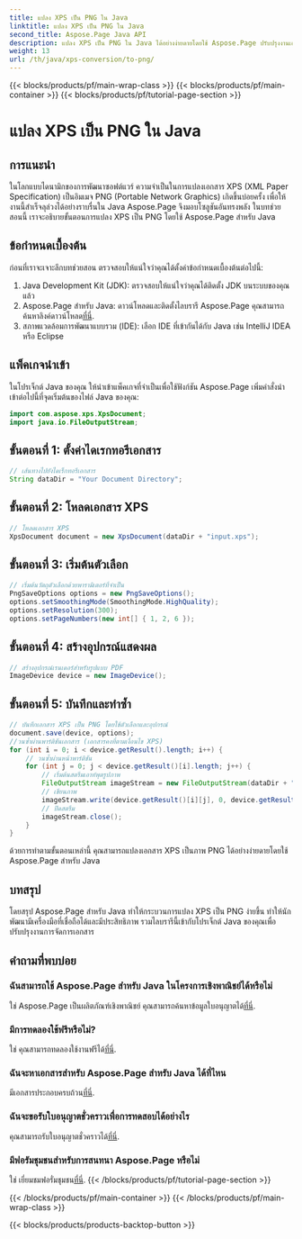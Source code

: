 ```yaml
---
title: แปลง XPS เป็น PNG ใน Java
linktitle: แปลง XPS เป็น PNG ใน Java
second_title: Aspose.Page Java API
description: แปลง XPS เป็น PNG ใน Java ได้อย่างง่ายดายโดยใช้ Aspose.Page ปรับปรุงงานเอกสารด้วยโซลูชันที่เชื่อถือได้และเป็นมิตรต่อนักพัฒนา
weight: 13
url: /th/java/xps-conversion/to-png/
---
```


{{< blocks/products/pf/main-wrap-class >}}
{{< blocks/products/pf/main-container >}}
{{< blocks/products/pf/tutorial-page-section >}}

# แปลง XPS เป็น PNG ใน Java

## การแนะนำ
ในโลกแบบไดนามิกของการพัฒนาซอฟต์แวร์ ความจำเป็นในการแปลงเอกสาร XPS (XML Paper Specification) เป็นอิมเมจ PNG (Portable Network Graphics) เกิดขึ้นบ่อยครั้ง เพื่อให้งานนี้สำเร็จลุล่วงได้อย่างราบรื่นใน Java Aspose.Page จึงมอบโซลูชันอันทรงพลัง ในบทช่วยสอนนี้ เราจะอธิบายขั้นตอนการแปลง XPS เป็น PNG โดยใช้ Aspose.Page สำหรับ Java
## ข้อกำหนดเบื้องต้น
ก่อนที่เราจะเจาะลึกบทช่วยสอน ตรวจสอบให้แน่ใจว่าคุณได้ตั้งค่าข้อกำหนดเบื้องต้นต่อไปนี้:
1. Java Development Kit (JDK): ตรวจสอบให้แน่ใจว่าคุณได้ติดตั้ง JDK บนระบบของคุณแล้ว
2.  Aspose.Page สำหรับ Java: ดาวน์โหลดและติดตั้งไลบรารี Aspose.Page คุณสามารถค้นหาลิงค์ดาวน์โหลด[ที่นี่](https://releases.aspose.com/page/java/).
3. สภาพแวดล้อมการพัฒนาแบบรวม (IDE): เลือก IDE ที่เข้ากันได้กับ Java เช่น IntelliJ IDEA หรือ Eclipse
## แพ็คเกจนำเข้า
ในโปรเจ็กต์ Java ของคุณ ให้นำเข้าแพ็คเกจที่จำเป็นเพื่อใช้ฟังก์ชัน Aspose.Page เพิ่มคำสั่งนำเข้าต่อไปนี้ที่จุดเริ่มต้นของไฟล์ Java ของคุณ:
```java
import com.aspose.xps.XpsDocument;
import java.io.FileOutputStream;
```
## ขั้นตอนที่ 1: ตั้งค่าไดเรกทอรีเอกสาร
```java
// เส้นทางไปยังไดเร็กทอรีเอกสาร
String dataDir = "Your Document Directory";
```
## ขั้นตอนที่ 2: โหลดเอกสาร XPS
```java
// โหลดเอกสาร XPS
XpsDocument document = new XpsDocument(dataDir + "input.xps");
```
## ขั้นตอนที่ 3: เริ่มต้นตัวเลือก
```java
// เริ่มต้นวัตถุตัวเลือกด้วยพารามิเตอร์ที่จำเป็น
PngSaveOptions options = new PngSaveOptions();
options.setSmoothingMode(SmoothingMode.HighQuality);
options.setResolution(300);
options.setPageNumbers(new int[] { 1, 2, 6 });
```
## ขั้นตอนที่ 4: สร้างอุปกรณ์แสดงผล
```java
// สร้างอุปกรณ์เรนเดอร์สำหรับรูปแบบ PDF
ImageDevice device = new ImageDevice();
```
## ขั้นตอนที่ 5: บันทึกและทำซ้ำ
```java
// บันทึกเอกสาร XPS เป็น PNG โดยใช้ตัวเลือกและอุปกรณ์
document.save(device, options);
//วนซ้ำผ่านพาร์ติชันเอกสาร (เอกสารคงที่ตามเงื่อนไข XPS)
for (int i = 0; i < device.getResult().length; i++) {
    // วนซ้ำผ่านหน้าพาร์ติชัน
    for (int j = 0; j < device.getResult()[i].length; j++) {
        // เริ่มต้นสตรีมเอาท์พุตรูปภาพ
        FileOutputStream imageStream = new FileOutputStream(dataDir + "XPStoPNG" + "_" + (i + 1) + "_" + (j + 1) + ".png");
        // เขียนภาพ
        imageStream.write(device.getResult()[i][j], 0, device.getResult()[i][j].length);
        // ปิดสตรีม
        imageStream.close();
    }
}
```
ด้วยการทำตามขั้นตอนเหล่านี้ คุณสามารถแปลงเอกสาร XPS เป็นภาพ PNG ได้อย่างง่ายดายโดยใช้ Aspose.Page สำหรับ Java
## บทสรุป
โดยสรุป Aspose.Page สำหรับ Java ทำให้กระบวนการแปลง XPS เป็น PNG ง่ายขึ้น ทำให้นักพัฒนามีเครื่องมือที่เชื่อถือได้และมีประสิทธิภาพ รวมไลบรารีนี้เข้ากับโปรเจ็กต์ Java ของคุณเพื่อปรับปรุงงานการจัดการเอกสาร
## คำถามที่พบบ่อย
### ฉันสามารถใช้ Aspose.Page สำหรับ Java ในโครงการเชิงพาณิชย์ได้หรือไม่
 ใช่ Aspose.Page เป็นผลิตภัณฑ์เชิงพาณิชย์ คุณสามารถค้นหาข้อมูลใบอนุญาตได้[ที่นี่](https://purchase.aspose.com/buy).
### มีการทดลองใช้ฟรีหรือไม่?
 ใช่ คุณสามารถทดลองใช้งานฟรีได้[ที่นี่](https://releases.aspose.com/).
### ฉันจะหาเอกสารสำหรับ Aspose.Page สำหรับ Java ได้ที่ไหน
 มีเอกสารประกอบครบถ้วน[ที่นี่](https://reference.aspose.com/page/java/).
### ฉันจะขอรับใบอนุญาตชั่วคราวเพื่อการทดสอบได้อย่างไร
 คุณสามารถรับใบอนุญาตชั่วคราวได้[ที่นี่](https://purchase.aspose.com/temporary-license/).
### มีฟอรัมชุมชนสำหรับการสนทนา Aspose.Page หรือไม่
 ใช่ เยี่ยมชมฟอรั่มชุมชน[ที่นี่](https://forum.aspose.com/c/page/39).
{{< /blocks/products/pf/tutorial-page-section >}}

{{< /blocks/products/pf/main-container >}}
{{< /blocks/products/pf/main-wrap-class >}}

{{< blocks/products/products-backtop-button >}}
